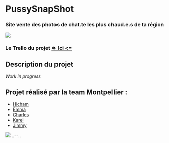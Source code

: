 # PussySnapShot 

### Site vente des photos de chat.te les plus chaud.e.s de ta région
![](https://media.giphy.com/media/l0HlUxUu3CqVAbees/giphy.gif)

### Le Trello du projet [=> Ici <=](https://trello.com/b/wJR30iaz/site-de-vente)

## Description du projet 
*Work in progress*

## Projet réalisé par la team Montpellier : 
 - [Hicham](https://github.com/orgs/beachandsun/people/hich34)
 - [Emma](https://github.com/orgs/beachandsun/people/emcalvet)
 - [Charles](https://github.com/orgs/beachandsun/people/Hydref)
 - [Karel](https://github.com/orgs/beachandsun/people/Karel2)
 - [Jimmy](https://github.com/orgs/beachandsun/people/Hykios42)


![](https://media.giphy.com/media/l3972NsEV9WmulnWw/giphy.gif)
..--..